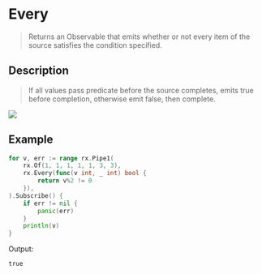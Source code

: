 # Every

> Returns an Observable that emits whether or not every item of the source satisfies the condition specified.

## Description

> If all values pass predicate before the source completes, emits true before completion, otherwise emit false, then complete.

![](https://rxjs.dev/assets/images/marble-diagrams/every.png)

## Example

```go
for v, err := range rx.Pipe1(
    rx.Of(1, 1, 1, 1, 1, 3, 3),
    rx.Every(func(v int, _ int) bool {
        return v%2 != 0
    }),
).Subscribe() {
    if err != nil {
        panic(err)
    }
    println(v)
}
```

Output:

```
true
```
